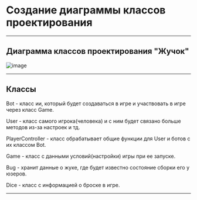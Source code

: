 # Создание диаграммы классов проектирования

---
## Диаграмма классов проектирования "Жучок"

![image](https://github.com/BREUCHT27/rtippo/assets/119112204/d9d70009-8bb4-4290-a9a8-77bf5d3a8287)

---
## Классы

Bot - класс ии, который будет создаваться в игре и участвовать в игре через класс Game.

User - класс самого игрока(человека) и с ним будет связано больше методов из-за настроек и тд.
 
PlayerController - класс обрабатывает общие функции для User и ботов с их классом Bot.

Game - класс с данными условий(настройки) игры при ее запуске.

Bug - хранит данные о жуке, где будет известно состояние сборки его у юзеров.

Dice - класс с информацией о броске в игре. 

---
